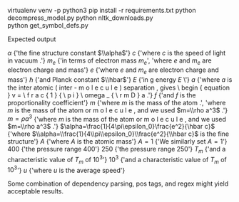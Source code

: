 virtualenv venv -p python3
pip install -r requirements.txt
python decompress_model.py
python nltk_downloads.py  
python get_symbol_defs.py

Expected output 

$\alpha$ {'the fine structure constant $\\alpha$'}
$c$ {'where $c$ is the speed of light in vacuum .'}
$m_e$ {'in terms of electron mass $m_e$', 'where $e$ and $m_e$ are electron charge and mass'}
$e$ {'where $e$ and $m_e$ are electron charge and mass'}
$\hbar$ {'and Planck constant $\\hbar$'}
$E$ {'in g energy $E$ \\'}
$a$ {'where $a$ is the inter atomic ( inter - m o l e c u l e ) separation , gives \\ begin { equation } v = \\ f r a c { 1 } { \\ p i } \\ omega _ { \\ r m D } a .'}
$f$ {'and $f$ is the proportionality coefficient'}
$m$ {'where $m$ is the mass of the atom .', 'where $m$ is the mass of the atom or m o l e c u l e , and we used $m=\\rho a^3$ .'}
$m=\rho a^3$ {'where $m$ is the mass of the atom or m o l e c u l e , and we used $m=\\rho a^3$ .'}
$\alpha=\frac{1}{4\pi\epsilon_0}\frac{e^2}{\hbar c}$ {'where $\\alpha=\\frac{1}{4\\pi\\epsilon_0}\\frac{e^2}{\\hbar c}$ is the fine structure'}
$A$ {'where $A$ is the atomic mass'}
$A=1$ {'We similarly set $A=1$'}
$400$ {'the pressure range $400$'}
$250$ {'the pressure range $250$'}
$T_m$ {'and a characteristic value of $T_m$ of $10^3$'}
$10^3$ {'and a characteristic value of $T_m$ of $10^3$'}
$u$ {'where $u$ is the average speed'}


Some combination of dependency parsing, pos tags, and regex might yield acceptable results. 

